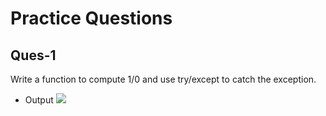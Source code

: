 # Practice Questions

## Ques-1
Write a function to compute 1/0 and use try/except to catch the exception.
- Output
![](output-img/ques-1.jpg)
